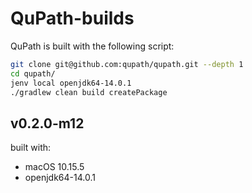 # QuPath-builds

QuPath is built with the following script:
```zsh
git clone git@github.com:qupath/qupath.git --depth 1
cd qupath/
jenv local openjdk64-14.0.1
./gradlew clean build createPackage
```

## v0.2.0-m12
built with:
- macOS 10.15.5
- openjdk64-14.0.1

